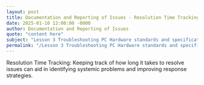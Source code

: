 ```yaml
---
layout: post
title: Documentation and Reporting of Issues - Resolution Time Tracking
date: 2025-01-10 12:00:00 -0000
author: Documentation and Reporting of Issues
quote: "content here"
subject: "Lesson 3 Troubleshooting PC Hardware standards and specifications"
permalink: "/Lesson 3 Troubleshooting PC Hardware standards and specifications/Documentation and Reporting of Issues/Documentation and Reporting of Issues - Resolution Time Tracking"
---
```


Resolution Time Tracking: Keeping track of how long it takes to resolve issues can aid in identifying systemic problems and improving response strategies.
